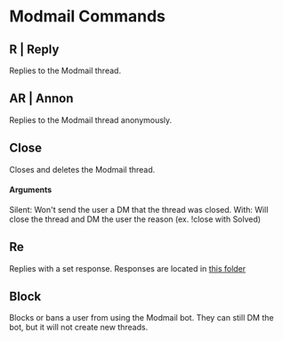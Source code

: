 # Modmail Commands

## R | Reply
Replies to the Modmail thread.

## AR | Annon
Replies to the Modmail thread anonymously.

## Close
Closes and deletes the Modmail thread.
#### Arguments
Silent: Won't send the user a DM that the thread was closed.
With: Will close the thread and DM the user the reason (ex. !close with Solved)

## Re
Replies with a set response. Responses are located in [this folder](https://github.com/asdbee/ModMail/tree/master/replies)

## Block
Blocks or bans a user from using the Modmail bot. They can still DM the bot, but it will not create new threads.
